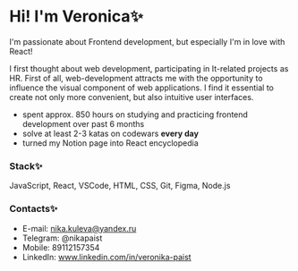# Hi! I'm Veronica✨

I'm passionate about Frontend development, but especially I'm in love with React!

I first thought about web development, participating in It-related projects as HR. 
First of all, web-development attracts me with the opportunity to influence the visual component of web applications. 
I find it essential to create not only more convenient, but also intuitive user interfaces.

* spent approx. 850 hours on studying and practicing frontend development over past 6 months
* solve at least 2-3 katas on codewars **every day**
* turned my Notion page into React encyclopedia

### Stack✨
JavaScript, React, VSCode, HTML, CSS, Git, Figma, Node.js

### Contacts✨
* E-mail: nika.kuleva@yandex.ru
* Telegram: @nikapaist
* Mobile: 89112157354
* LinkedIn: www.linkedin.com/in/veronika-paist
